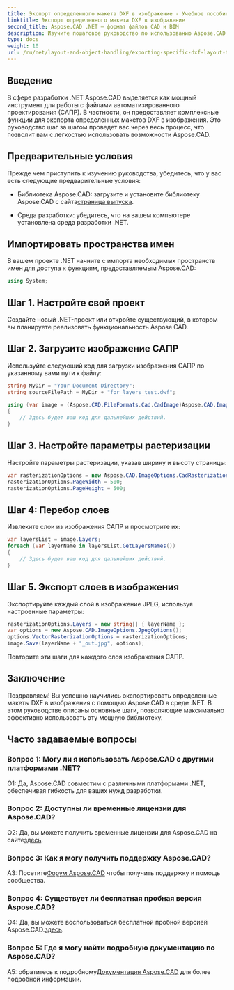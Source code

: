 ```yaml
---
title: Экспорт определенного макета DXF в изображение - Учебное пособие по Aspose.CAD
linktitle: Экспорт определенного макета DXF в изображение
second_title: Aspose.CAD .NET — формат файлов CAD и BIM
description: Изучите пошаговое руководство по использованию Aspose.CAD для .NET для экспорта определенных макетов DXF в изображения. Повысьте эффективность разработки .NET с помощью этого мощного руководства.
type: docs
weight: 10
url: /ru/net/layout-and-object-handling/exporting-specific-dxf-layout-to-image/
---
```

## Введение

В сфере разработки .NET Aspose.CAD выделяется как мощный инструмент для работы с файлами автоматизированного проектирования (САПР). В частности, он предоставляет комплексные функции для экспорта определенных макетов DXF в изображения. Это руководство шаг за шагом проведет вас через весь процесс, что позволит вам с легкостью использовать возможности Aspose.CAD.

## Предварительные условия

Прежде чем приступить к изучению руководства, убедитесь, что у вас есть следующие предварительные условия:

-  Библиотека Aspose.CAD: загрузите и установите библиотеку Aspose.CAD с сайта[страница выпуска](https://releases.aspose.com/cad/net/).

- Среда разработки: убедитесь, что на вашем компьютере установлена среда разработки .NET.

## Импортировать пространства имен

В вашем проекте .NET начните с импорта необходимых пространств имен для доступа к функциям, предоставляемым Aspose.CAD:

```csharp
using System;
```

## Шаг 1. Настройте свой проект

Создайте новый .NET-проект или откройте существующий, в котором вы планируете реализовать функциональность Aspose.CAD.

## Шаг 2. Загрузите изображение САПР

Используйте следующий код для загрузки изображения САПР по указанному вами пути к файлу:

```csharp
string MyDir = "Your Document Directory";
string sourceFilePath = MyDir + "for_layers_test.dwf";

using (var image = (Aspose.CAD.FileFormats.Cad.CadImage)Aspose.CAD.Image.Load(sourceFilePath))
{
    // Здесь будет ваш код для дальнейших действий.
}
```

## Шаг 3. Настройте параметры растеризации

Настройте параметры растеризации, указав ширину и высоту страницы:

```csharp
var rasterizationOptions = new Aspose.CAD.ImageOptions.CadRasterizationOptions();
rasterizationOptions.PageWidth = 500;
rasterizationOptions.PageHeight = 500;
```

## Шаг 4: Перебор слоев

Извлеките слои из изображения САПР и просмотрите их:

```csharp
var layersList = image.Layers;
foreach (var layerName in layersList.GetLayersNames())
{
    // Здесь будет ваш код для дальнейших действий.
}
```

## Шаг 5. Экспорт слоев в изображения

Экспортируйте каждый слой в изображение JPEG, используя настроенные параметры:

```csharp
rasterizationOptions.Layers = new string[] { layerName };
var options = new Aspose.CAD.ImageOptions.JpegOptions();
options.VectorRasterizationOptions = rasterizationOptions;
image.Save(layerName + "_out.jpg", options);
```

Повторите эти шаги для каждого слоя изображения САПР.

## Заключение

Поздравляем! Вы успешно научились экспортировать определенные макеты DXF в изображения с помощью Aspose.CAD в среде .NET. В этом руководстве описаны основные шаги, позволяющие максимально эффективно использовать эту мощную библиотеку.

## Часто задаваемые вопросы

### Вопрос 1: Могу ли я использовать Aspose.CAD с другими платформами .NET?

О1: Да, Aspose.CAD совместим с различными платформами .NET, обеспечивая гибкость для ваших нужд разработки.

### Вопрос 2: Доступны ли временные лицензии для Aspose.CAD?

 О2: Да, вы можете получить временные лицензии для Aspose.CAD на сайте[здесь](https://purchase.aspose.com/temporary-license/).

### Вопрос 3: Как я могу получить поддержку Aspose.CAD?

 A3: Посетите[Форум Aspose.CAD](https://forum.aspose.com/c/cad/19) чтобы получить поддержку и помощь сообщества.

### Вопрос 4: Существует ли бесплатная пробная версия Aspose.CAD?

 О4: Да, вы можете воспользоваться бесплатной пробной версией Aspose.CAD.[здесь](https://releases.aspose.com/).

### Вопрос 5: Где я могу найти подробную документацию по Aspose.CAD?

 A5: обратитесь к подробному[Документация Aspose.CAD](https://reference.aspose.com/cad/net/) для более подробной информации.